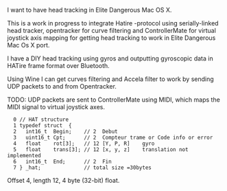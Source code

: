 I want to have head tracking in Elite Dangerous Mac OS X.

This is a work in progress to integrate Hatire -protocol using serially-linked head tracker,
opentracker for curve filtering and ControllerMate for virtual joystick axis mapping
for getting head tracking to work in Elite Dangerous Mac Os X port.

I have a DIY head tracking using gyros and outputting gyroscopic data in HATire frame format
over Bluetooth.

Using Wine I can get curves filtering and Accela filter to work by sending UDP packets to and from Opentracker.

TODO:
UDP packets are sent to ControllerMate using MIDI, which maps the MIDI signal to virtual joystick axes.


```
  0 // HAT structure
  1 typedef struct  {
  2   int16_t  Begin;    // 2  Debut
  3   uint16_t Cpt;      // 2  Compteur trame or Code info or error
  4   float    rot[3];   // 12 [Y, P, R]    gyro
  5   float    trans[3]; // 12 [x, y, z]    translation not implemented
  6   int16_t  End;      // 2  Fin
  7 } _hat;              // total size =30bytes
```

Offset 4, length 12,
4 byte (32-bit) float.
